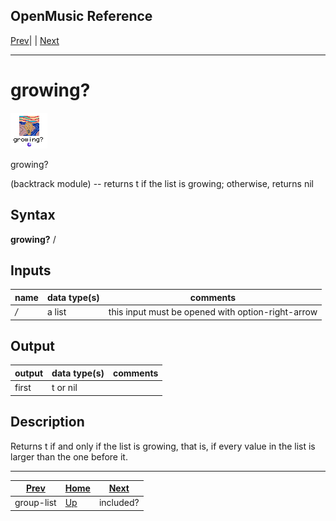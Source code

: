 OpenMusic Reference  
---  
[Prev](group-list)| | [Next](included)  
  
* * *

# growing?

![](figures/functions/backtrack/growing.png)

  
  
growing?  
  
(backtrack module) \-- returns t if the list is growing; otherwise, returns
nil  

## Syntax

   **growing?**  /  

## Inputs

name| data type(s)| comments  
---|---|---  
  _/_ |  a list| this input must be opened with option-right-arrow  
  
## Output

output| data type(s)| comments  
---|---|---  
first| t or nil|  
  
## Description

Returns t if and only if the list is growing, that is, if every value in the
list is larger than the one before it.

* * *

[Prev](group-list)| [Home](index)| [Next](included)  
---|---|---  
group-list| [Up](funcref.main)| included?

